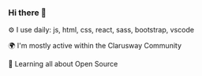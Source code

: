 ### Hi there 👋
⚙️ I use daily: js, html, css, react, sass, bootstrap, vscode


🌍 I'm mostly active within the Clarusway Community


🌱 Learning all about Open Source
<!--
**mmehel52/mmehel52** is a ✨ _special_ ✨ repository because its `README.md` (this file) appears on your GitHub profile.

Here are some ideas to get you started:

- 🔭 I’m currently working on ...
- 🌱 I’m currently learning HTML,CSS and JavaScript
- 👯 I’m looking to collaborate on ...
- 🤔 I’m looking for help with ...
- 💬 Ask me about ...
- 📫 How to reach me: ...
- 😄 Pronouns: ...
- ⚡ Fun fact: ...
-->
